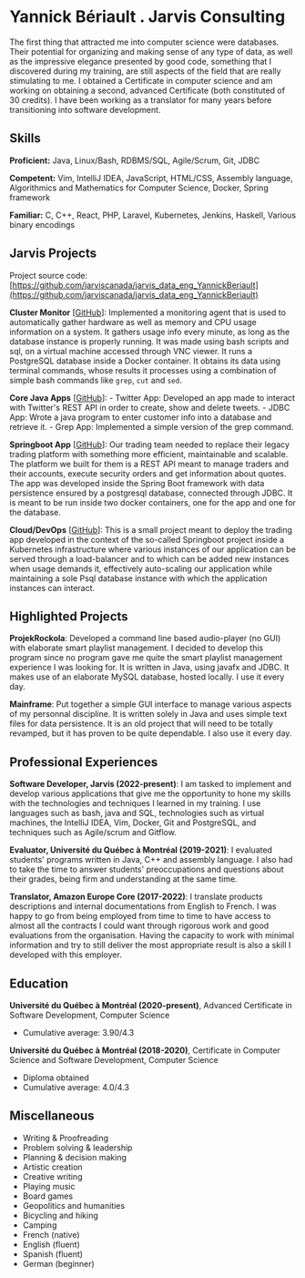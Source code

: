 # Yannick Bériault . Jarvis Consulting

The first thing that attracted me into computer science were databases. Their potential for organizing and making sense of any type of data, as well as the impressive elegance presented by good code, something that I discovered during my training, are still aspects of the field that are really stimulating to me. I obtained a Certificate in computer science and am working on obtaining a second, advanced Certificate (both constituted of 30 credits). I have been working as a translator for many years before transitioning into software development.

## Skills

**Proficient:** Java, Linux/Bash, RDBMS/SQL, Agile/Scrum, Git, JDBC

**Competent:** Vim, IntelliJ IDEA, JavaScript, HTML/CSS, Assembly language, Algorithmics and Mathematics for Computer Science, Docker, Spring framework

**Familiar:** C, C++, React, PHP, Laravel, Kubernetes, Jenkins, Haskell, Various binary encodings

## Jarvis Projects

Project source code: [https://github.com/jarviscanada/jarvis_data_eng_YannickBeriault](https://github.com/jarviscanada/jarvis_data_eng_YannickBeriault)


**Cluster Monitor** [[GitHub](https://github.com/jarviscanada/jarvis_data_eng_YannickBeriault/tree/master/linux_sql)]: Implemented a monitoring agent that is used to automatically gather hardware as well as memory and CPU usage information on a system. It gathers usage info every minute, as long as the database instance is properly running. It was made using bash scripts and sql, on a virtual machine accessed through VNC viewer. It runs a PostgreSQL database inside a Docker container. It obtains its data using terminal commands, whose results it processes using a combination of simple bash commands like `grep`, `cut` and `sed`.

**Core Java Apps** [[GitHub](https://github.com/jarviscanada/jarvis_data_eng_YannickBeriault/tree/master/core_java)]: - Twitter App: Developed an app made to interact with Twitter's REST API in order to create, show and delete tweets. - JDBC App: Wrote a java program to enter customer info into a database and retrieve it. - Grep App: Implemented a simple version of the grep command.

**Springboot App** [[GitHub](https://github.com/jarviscanada/jarvis_data_eng_YannickBeriault/tree/master/springboot)]: Our trading team needed to replace their legacy trading platform with something more efficient, maintainable and scalable. The platform we built for them is a REST API meant to manage traders and their accounts, execute security orders and get information about quotes. The app was developed inside the Spring Boot framework with data persistence ensured by a postgresql database, connected through JDBC. It is meant to be run inside two docker containers, one for the app and one for the database.

**Cloud/DevOps** [[GitHub](https://github.com/jarviscanada/jarvis_data_eng_YannickBeriault/tree/master/cloud_devops)]: This is a small project meant to deploy the trading app developed in the context of the so-called Springboot project inside a Kubernetes infrastructure where various instances of our application can be served through a load-balancer and to which can be added new instances when usage demands it, effectively auto-scaling our application while maintaining a sole Psql database instance with which the application instances can interact.


## Highlighted Projects
**ProjekRockola**: Developed a command line based audio-player (no GUI) with elaborate smart playlist management. I decided to develop this program since no program gave me quite the smart playlist management experience I was looking for. It is written in Java, using javafx and JDBC. It makes use of an elaborate MySQL database, hosted locally. I use it every day.

**Mainframe**: Put together a simple GUI interface to manage various aspects of my personnal discipline. It is written solely in Java and uses simple text files for data persistence. It is an old project that will need to be totally revamped, but it has proven to be quite dependable. I also use it every day.


## Professional Experiences

**Software Developer, Jarvis (2022-present)**: I am tasked to implement and develop various applications that give me the opportunity to hone my skills with the technologies and techniques I learned in my training. I use languages such as bash, java and SQL, technologies such as virtual machines, the IntelliJ IDEA, Vim, Docker, Git and PostgreSQL, and techniques such as Agile/scrum and Gitflow.

**Evaluator, Université du Québec à Montréal (2019-2021)**: I evaluated students' programs written in Java, C++ and assembly language. I also had to take the time to answer students' preoccupations and questions about their grades, being firm and understanding at the same time.

**Translator, Amazon Europe Core (2017-2022)**: I translate products descriptions and internal documentations from English to French. I was happy to go from being employed from time to time to have access to almost all the contracts I could want through rigorous work and good evaluations from the organisation. Having the capacity to work with minimal information and try to still deliver the most appropriate result is also a skill I developed with this employer.


## Education
**Université du Québec à Montréal (2020-present)**, Advanced Certificate in Software Development, Computer Science
- Cumulative average: 3.90/4.3

**Université du Québec à Montréal (2018-2020)**, Certificate in Computer Science and Software Development, Computer Science
- Diploma obtained
- Cumulative average: 4.0/4.3


## Miscellaneous
- Writing & Proofreading
- Problem solving & leadership
- Planning & decision making
- Artistic creation
- Creative writing
- Playing music
- Board games
- Geopolitics and humanities
- Bicycling and hiking
- Camping
- French (native)
- English (fluent)
- Spanish (fluent)
- German (beginner)